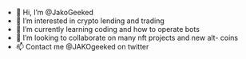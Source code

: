- 👋 Hi, I’m @JakoGeeked
- 👀 I’m interested in crypto lending and trading
- 🌱 I’m currently learning coding and how to operate bots
- 💞️ I’m looking to collaborate on many nft projects and new alt- coins
- 📫 Contact me @JAKOgeeked on twitter

<!---
JakoGeeked/JakoGeeked is a ✨ special ✨ repository because its `README.md` (this file) appears on your GitHub profile.
You can click the Preview link to take a look at your changes.
--->
